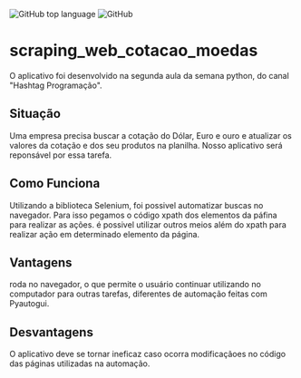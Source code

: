 ![GitHub top language](https://img.shields.io/github/languages/top/Alisson-tech/scraping_web_cotacao_moedas)
![GitHub](https://img.shields.io/github/license/Alisson-tech/scraping_web_cotacao_moedas)

# scraping_web_cotacao_moedas
O aplicativo foi desenvolvido na segunda aula da semana python, do canal "Hashtag Programação".

## Situação

Uma empresa precisa buscar a cotação do Dólar, Euro e ouro e atualizar os valores da cotação e dos seu produtos na planilha.
Nosso aplicativo será reponsável por essa tarefa.

## Como Funciona

Utilizando a biblioteca Selenium, foi possivel automatizar buscas no navegador.
Para isso pegamos o código xpath dos elementos da páfina para realizar as ações.
é possivel utilizar outros meios além do xpath para realizar ação em determinado elemento da página.

## Vantagens

roda no navegador, o que permite o usuário continuar utilizando no computador para outras tarefas, diferentes de automação feitas com Pyautogui.

## Desvantagens

O aplicativo deve se tornar ineficaz caso ocorra modificaçãoes no código das páginas utilizadas na automação.



